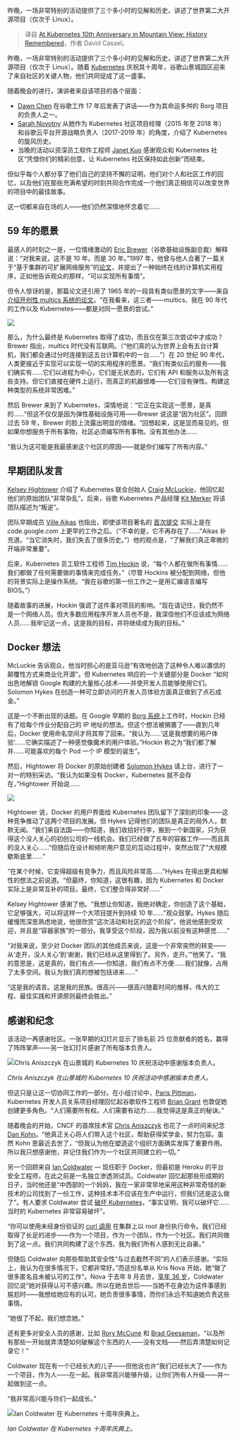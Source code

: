 
<!--
title: 在山景城举行的Kubernetes十周年庆典：回顾历史
cover: https://cdn.thenewstack.io/media/2024/06/da23f913-eric-brewer-closes-talk-at-kubernetes-10-celebration-in-mountain-view-screenshot.png
-->

昨晚，一场非常特别的活动提供了三个多小时的见解和历史，讲述了世界第二大开源项目（仅次于 Linux）。

> 译自 [At Kubernetes 10th Anniversary in Mountain View: History Remembered](https://thenewstack.io/at-kubernetes-10th-anniversary-in-mountain-view-history-remembered/)，作者 David Cassel。

昨晚，一场非常特别的活动提供了三个多小时的见解和历史，讲述了世界第二大开源项目（仅次于 Linux）。随着 [Kubernetes](https://thenewstack.io/Kubernetes/) 庆祝其十周年，谷歌山景城园区迎来了来自社区的关键人物，他们共同促成了这一盛事。

随着晚会的进行，演讲者来自该项目的各个层面：

- [Dawn Chen](https://www.linkedin.com/in/chendawnhomepage) 在谷歌工作 17 年后发表了讲话——作为其命运多舛的 Borg 项目的负责人之一。
- [Sarah Novotny](https://www.linkedin.com/in/sarahnovotny/) 从她作为 Kubernetes 社区项目经理（2015 年至 2018 年）和谷歌云平台开源战略负责人（2017-2019 年）的角度，介绍了 Kubernetes 的旋风历史。
- 当晚的活动以资深员工软件工程师 [Janet Kuo](https://www.linkedin.com/in/janetkuo/) 感谢观众和 Kubernetes 社区“凭借你们的精彩创意，让 Kubernetes 社区保持如此创新”而结束。

但似乎每个人都分享了他们自己的坚持不懈的证明，他们对个人和社区工作的回忆，以及他们在那些充满希望的时刻共同合作完成一个他们真正相信可以改变世界的项目中的最佳故事。

这一切都来自在场的人——他们仍然深情地怀念着它……

## 59 年的愿景

最感人的时刻之一是，一位情绪激动的 [Eric Brewer](https://en.wikipedia.org/wiki/Eric_Brewer_(scientist))（谷歌基础设施副总裁）解释说：“对我来说，这不是 10 年。而是 30 年。”1997 年，他曾与他人合著了一篇关于“基于集群的可扩展网络服务”的[论文](https://people.eecs.berkeley.edu/~brewer/cs262b/TACC.pdf)，并提出了一种始终在线的计算机实用程序，正如他告诉观众的那样，“可以实现所有事情”。

但令人惊讶的是，那篇论文还引用了 1965 年的一段具有类似愿景的文字——来自 [介绍开创性 multics 系统的论文](https://dl.acm.org/doi/10.1145/1463891.1463912)。“在我看来，这三者——multics、我在 90 年代的工作以及 Kubernetes——都是对同一愿景的尝试。”

![](https://cdn.thenewstack.io/media/2024/06/cbdd5cac-eric-brewer-at-kubernetes-10-celebration-in-mountain-view-screenshot.png)

那么，为什么最终是 Kubernetes 取得了成功，而且仅在第三次尝试中才成功？Brewer 指出，multics 时代没有互联网。（“他们真的认为世界上会有五台计算机，我们都会通过分时连接到这五台计算机中的一台……”）在 20 世纪 90 年代，人类更接近于实现可以实现一切的实用程序的愿景。“我们有类似云的服务——我们确实有……它们以进程为中心，它们是无状态的，它们有 API 和服务以及所有这些支持。但它们直接在硬件上运行，而真正的机器很难——它们没有弹性。构建这种类型的系统非常困难。”

然后 Brewer 来到了 Kubernetes，深情地说：“它正在实现这一愿景，是真的……”但这不仅仅是因为弹性基础设施可用——Brewer 说这是“因为社区”。回顾过去 59 年，Brewer 的脸上流露出明显的情绪。“回想起来，这是显而易见的。但如果你想服务于所有事物，社区必须编写所有事物。没有其他办法……

“我认为这可能是我最感谢这个社区的原因——就是你们编写了所有内容。”

## 早期团队发言

[Kelsey Hightower](https://thenewstack.io/kelsey-hightower-on-his-very-personal-kubernetes-journey/) 介绍了 Kubernetes 联合创始人 [Craig McLuckie](https://www.linkedin.com/in/craigmcluckie)，他回忆起他们的原始团队“非常杂乱”。后来，谷歌 Kubernetes 产品经理 [Kit Merker](https://www.linkedin.com/in/kitmerker/) 将该团队描述为“叛逆”。

团队早期成员 [Ville Aikas](https://www.linkedin.com/in/villeaikas/) 也指出，即使该项目著名的 [首次提交](https://github.com/kubernetes/kubernetes/commit/2c4b3a562ce34cddc3f8218a2c4d11c7310e6d56) 实际上是在 code.google.com 上更早的工作之后。（“不幸的是，它不再存在了……”Aikas 补充道。“当它消失时，我们失去了很多历史。”）他的观点是，“了解我们真正卑微的开端非常重要”。

后来，Kubernetes 员工软件工程师 [Tim Hockin](https://www.linkedin.com/in/tim-hockin-6501072/) 说，“每个人都在做所有事情……我们都做了任何需要做的事情来完成任务。”（尽管 Hockins 被分配到网络，但他的背景实际上是操作系统。“我在谷歌的第一份工作之一是用汇编语言编写 BIOS。”）

随着故事的进展，Hockin 强调了这件事对项目的影响。“现在请记住，我仍然不是一个网络人员。但大多数应用程序开发人员也不是，我深信他们不应该成为网络人员……我牢记这一点，这是我的目标，并将继续成为我的目标。”

## Docker 想法

McLuckie 告诉观众，他当时担心的是亚马逊“有效地创造了这种令人难以置信的颠覆性方式来商业化开源”。但 Kubernetes 响应的一个关键部分是 Docker “如何出色地解锁 Google 构建的大量核心技术——并使开发人员能够使用它们。Solomon Hykes 在创造一种可立即访问的开发人员体验方面真正做到了点石成金。”

这是一个不断出现的话题。在 Google 早期的 [Borg 系统](https://thenewstack.io/google-learned-borg-container-management/)上工作时，Hockin 已经有了给每个作业分配自己的 IP 地址的想法。但这个想法被搁置了——直到几年后，Docker 使用命名空间才将其带了回来。“我认为……‘这是我想要的用户体验’……它确实描述了一种感觉像魔术的用户体验。”Hockin 称之为“我们都了解并……可能喜欢的每个 Pod 一个 IP 模型的诞生”。

然后，Hightower 将 Docker 的原始创建者 [Solomon Hykes](https://thenewstack.io/solomon-hykes-leader-open-source-world-needs/) 请上台，进行了一对一的特别采访。“我认为如果没有 Docker，Kubernetes 就不会存在，”Hightower 开始说……

![](https://cdn.thenewstack.io/media/2024/06/8e8b7322-kelsey-hightower-interviews-solomon-hykes-at-kubernetes-10-celebration-in-mountain-view-screenshot.png)

Hightower 说，Docker 的用户界面给 Kubernetes 团队留下了深刻的印象——这种竞争推动了这两个项目的发展。但 Hykes 记得他们的团队是真正的局外人，默默无闻。“我们来自法国——你知道，我们收拾好行李，搬到一个新国家，只为获得这个没人关心的初创公司的一线机会。我们已经做了五年的容器工作——而且真的没人关心……”但随后在设计和倾听用户意见的互动过程中，突然出现了“大规模歇斯底里……”

“在某个时候，它变得超级有竞争力，而且风险非常高……”Hykes 在得出更具和解性的想法之前说道。“但最终，你知道，这很有趣，因为 Kubernetes 和 Docker 实际上是非常互补的项目。最终，它们整合得非常好……”

Kelsey Hightower 感谢了他。“我想让你知道，我绝对确定，你创造了这个基础，它足够强大，可以将这样一个大项目提升到持续 10 年……”观众鼓掌。Hykes 随后缓慢而深思熟虑地说，他很欣赏“这次活动和社区的这个阶段”，他说他感到受欢迎，并且是“容器家族”的一部分。我享受这个阶段，因为我以前没有这种感觉……”

“对我来说，至少对 Docker 团队的其他成员来说，这是一个非常突然的转变——从‘走开，没人关心’到‘谢谢，我们已经从这里得到了。另外，走开。’”他笑了。“我的意思是，这是真的，我们有点——你知道，我们有点不方便……我们就像，占用了太多空间。我认为我们真的想被包括进来……”

“这是我的语言。这是我的民族。很高兴——很高兴随着时间的推移，伟大的工程、最佳实践和开源原则最终会胜出。”

## 感谢和纪念

该活动一再感谢社区。一张早期的幻灯片显示了排名前 25 位贡献者的姓名，赢得了阵阵掌声——另一张幻灯片感谢了所有版本负责人。

![Chris Aniszczyk 在山景城的 Kubernetes 10 庆祝活动中感谢版本负责人。](https://cdn.thenewstack.io/media/2024/06/05e42b87-chris-aniszczyk-thanks-release-leads-at-kubernetes-10-celebration-in-mountain-view-screenshot.png)

*Chris Aniszczyk 在山景城的 Kubernetes 10 庆祝活动中感谢版本负责人。*

但这只是让这一切协同工作的一部分。在小组讨论中，[Paris Pittman](https://www.linkedin.com/in/parispittman/)，Kubernetes 开发人员关系项目经理回忆起谷歌软件工程师 [Brian Grant](https://www.linkedin.com/in/bgrant0607/) 也敦促她创建更多角色。“人们需要所有权。人们需要有动力……我觉得这是真正的秘诀。”

随着晚会的开始，CNCF 的首席技术官 [Chris Aniszczyk](https://www.linkedin.com/in/caniszczyk) 也花了一点时间来纪念 [Dan Kohn](https://thenewstack.io/an-open-source-leader-is-gone-a-remembrance-of-dan-kohn/)。“他真正关心将人们带入这个社区，帮助获得奖学金，努力包容。虽然 Kohn 恩最近去世了，“但我认为他在塑造这个组织方面确实发挥了重要作用。所以我只想感谢他，并记住我们作为一个社区共同建立的一切。”

另一个回顾来自 [Ian Coldwater](https://en.wikipedia.org/wiki/Ian_Coldwater) — 现任职于 Docker，但最初是 Heroku 的平台安全工程师，在此之前是一名独立渗透测试员。Coldwater 回忆起那些形成期的日子，当时他还是“中西部的一个妈妈，我在一家非常早地采用这种非常奇怪的新技术的公司找到了一份工作，这种技术本不应该在生产中运行，但我们还是这么做了”。有人要求 Coldwater 尝试 [破坏 Kubernetes](https://thenewstack.io/the-top-5-kubernetes-security-mistakes-youre-probably-making/)，“事实证明，我可以破坏它……当时的 Kubernetes 非常容易破坏”。

“你可以使用未经身份验证的 [curl 调用](https://thenewstack.io/you-too-could-have-made-curl-daniel-stenberg-at-fosdem/) 在集群上以 root 身份执行命令。我们已经取得了长足的进步——作为一个项目，作为一个团队，作为一个社区。我们共同做到了这一点。我们共同构建了这个东西，我为我们所有人感到无比自豪。”

但随后 Coldwater 向那些帮助其安全性“与过去截然不同”的人们表示感谢。“实际上，我认为在很多情况下，它都非常好。”而这份名单从 Kris Nova 开始，她“做了很多匿名且未被认可的工作”。Nova 于去年 8 月去世，[享年 36 岁](https://thenewstack.io/good-bye-kris-nova/)，Coldwater 回忆说“她对获得认可不感兴趣。所以在她去世后——当她不在身边为这件事感到尴尬时——我想给她应有的认可。她负责很多事情，而你们永远不知道她负责这些事情。

“她很了不起，我们想念她。”

还有更多对安全人员的感谢，比如 [Rory McCune](https://www.linkedin.com/in/rorym/) 和 [Brad Geesaman](https://www.linkedin.com/in/bradgeesaman/)，“以及所有那些一开始就弄清楚如何破解这个东西的人——没有文档——然后弄清楚如何记录它！”

Coldwater 现在有一个已经长大的儿子——但他说也许“我们已经长大了——作为一个项目，作为人——在一起。我非常高兴能够升级，让你们所有人升级——并一起做到这一点。

“我非常高兴能与你们一起成长。”

![Ian Coldwater 在 Kubernetes 十周年庆典上。](https://cdn.thenewstack.io/media/2024/06/6d63504d-ian_coldwater_at_kubernetes_10_celebration_in_mountain_view__screenshot__-_closeup.png)

*Ian Coldwater 在 Kubernetes 十周年庆典上。*